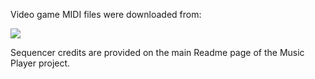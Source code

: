 Video game MIDI files were downloaded from:<p>
[![](http://www.vgmusic.com/images/banners/lillogo.jpg)](http://www.vgmusic.com)<br>

Sequencer credits are provided on the main Readme page of the Music Player project.